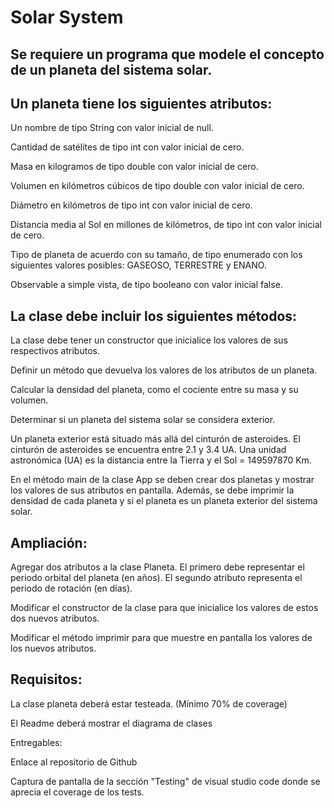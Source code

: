 # Solar System

## Se requiere un programa que modele el concepto de un planeta del sistema solar.

## Un planeta tiene los siguientes atributos:
Un nombre de tipo String con valor inicial de null.

Cantidad de satélites de tipo int con valor inicial de cero.

Masa en kilogramos de tipo double con valor inicial de cero.

Volumen en kilómetros cúbicos de tipo double con valor inicial de cero.

Diámetro en kilómetros de tipo int con valor inicial de cero.

Distancia media al Sol en millones de kilómetros, de tipo int con valor inicial de cero.

Tipo de planeta de acuerdo con su tamaño, de tipo enumerado con los siguientes valores posibles: GASEOSO, TERRESTRE y ENANO.

Observable a simple vista, de tipo booleano con valor inicial false.


## La clase debe incluir los siguientes métodos:

La clase debe tener un constructor que inicialice los valores de sus respectivos atributos.

Definir un método que devuelva los valores de los atributos de un planeta.

Calcular la densidad del planeta, como el cociente entre su masa y su volumen.

Determinar si un planeta del sistema solar se considera exterior.

Un planeta exterior está situado más allá del cinturón de asteroides. El cinturón de asteroides se encuentra entre 2.1 y 3.4 UA. Una unidad astronómica (UA) es la distancia entre la Tierra y el Sol = 149597870 Km.

En el método main de la clase App se deben crear dos planetas y mostrar los valores de sus atributos en pantalla. Además, se debe imprimir la densidad de cada planeta y si el planeta es un planeta exterior del sistema solar.

## Ampliación:

Agregar dos atributos a la clase Planeta. El primero debe representar el periodo orbital del planeta (en años). El segundo atributo representa el periodo de rotación (en días).

Modificar el constructor de la clase para que inicialice los valores de estos dos nuevos atributos.

Modificar el método imprimir para que muestre en pantalla los valores de los nuevos atributos.

## Requisitos:
La clase planeta deberá estar testeada. (Mínimo 70% de coverage)

El Readme deberá mostrar el diagrama de clases

Entregables:

Enlace al repositorio de Github

Captura de pantalla de la sección "Testing" de visual studio code donde se aprecia el coverage de los tests.
